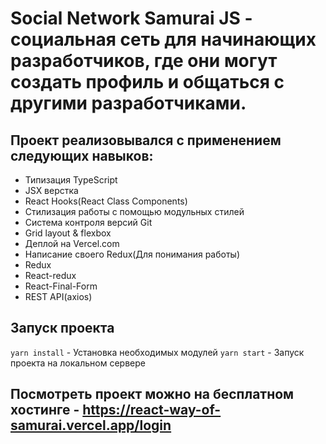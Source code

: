 # Social Network Samurai JS - социальная сеть для начинающих разработчиков, где они могут создать профиль и общаться с другими разработчиками.
## Проект реализовывался с применением следующих навыков:
- Типизация TypeScript
- JSX верстка
- React Hooks(React Class Components)
- Стилизация работы с помощью модульных стилей
- Система контроля версий Git
- Grid layout & flexbox
- Деплой на Vercel.com
- Написание своего Redux(Для понимания работы)
- Redux
- React-redux
- React-Final-Form
- REST API(axios)
## Запуск проекта
`yarn install` - Установка необходимых модулей
`yarn start` - Запуск проекта на локальном сервере
## Посмотреть проект можно на бесплатном хостинге - https://react-way-of-samurai.vercel.app/login

